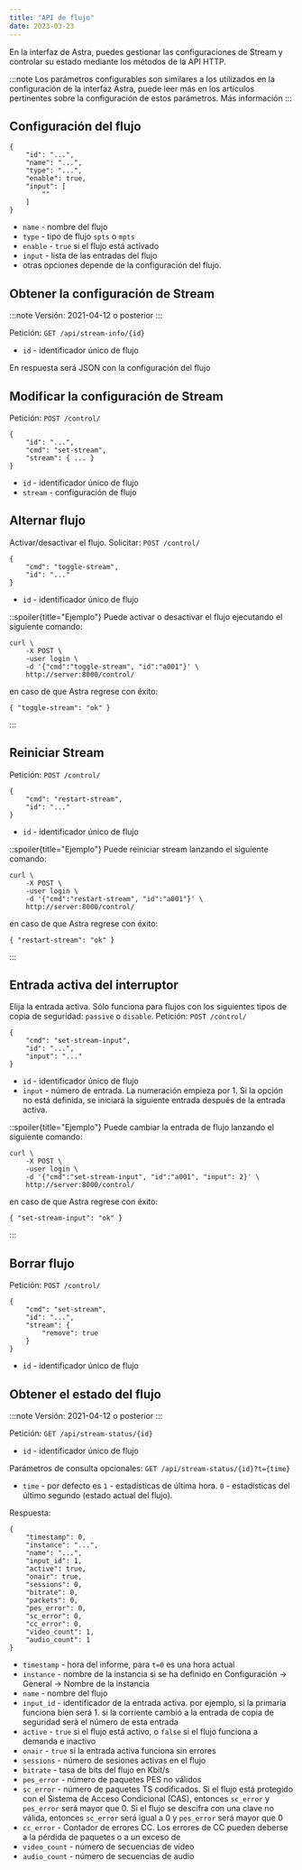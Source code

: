 ```yaml
---
title: "API de flujo"
date: 2023-03-23
---
```


En la interfaz de Astra, puedes gestionar las configuraciones de Stream y controlar su estado mediante los métodos de la API HTTP.

:::note
Los parámetros configurables son similares a los utilizados en la configuración de la interfaz Astra, puede leer más en los artículos pertinentes sobre la configuración de estos parámetros. Más información
:::

## Configuración del flujo[](https://help.cesbo.com/astra/admin-guide/api/stream#stream-configuration)

```
{
    "id": "...",
    "name": "...",
    "type": "...",
    "enable": true,
    "input": [
        ""
    ]
}
```

- `name` - nombre del flujo
- `type` - tipo de flujo `spts` o `mpts`
- `enable` - `true` si el flujo está activado
- `input` - lista de las entradas del flujo
- otras opciones depende de la configuración del flujo.

## Obtener la configuración de Stream[](https://help.cesbo.com/astra/admin-guide/api/stream#get-stream-configuration)

:::note
Versión: 2021-04-12 o posterior
:::

Petición: `GET /api/stream-info/{id}`

- `id` - identificador único de flujo

En respuesta será JSON con la configuración del flujo

## Modificar la configuración de Stream[](https://help.cesbo.com/astra/admin-guide/api/stream#modify-stream-configuration)

Petición: `POST /control/`

```
{
    "id": "...",
    "cmd": "set-stream",
    "stream": { ... }
}
```

- `id` - identificador único de flujo
- `stream` - configuración de flujo

## Alternar flujo[](https://help.cesbo.com/astra/admin-guide/api/stream#toggle-stream)

Activar/desactivar el flujo. Solicitar: `POST /control/`

```
{
    "cmd": "toggle-stream",
    "id": "..."
}
```

- `id` - identificador único de flujo

::spoiler{title="Ejemplo"} Puede activar o desactivar el flujo ejecutando el siguiente comando:

```
curl \
    -X POST \
    -user login \
    -d '{"cmd":"toggle-stream", "id":"a001"}' \
    http://server:8000/control/
```

en caso de que Astra regrese con éxito:

```
{ "toggle-stream": "ok" }
``` 
:::

## Reiniciar Stream[](https://help.cesbo.com/astra/admin-guide/api/stream#restart-stream)

Petición: `POST /control/`

```
{
    "cmd": "restart-stream",
    "id": "..."
}
```

- `id` - identificador único de flujo

::spoiler{title="Ejemplo"} Puede reiniciar stream lanzando el siguiente comando:

```
curl \
    -X POST \
    -user login \
    -d '{"cmd":"restart-stream", "id":"a001"}' \
    http://server:8000/control/
```

en caso de que Astra regrese con éxito:

```
{ "restart-stream": "ok" }
``` 
:::

## Entrada activa del interruptor[](https://help.cesbo.com/astra/admin-guide/api/stream#switch-active-input)

Elija la entrada activa. Sólo funciona para flujos con los siguientes tipos de copia de seguridad: `passive` o `disable`. Petición: `POST /control/`

```
{
    "cmd": "set-stream-input",
    "id": "...",
    "input": "..."
}
```

- `id` - identificador único de flujo
- `input` - número de entrada. La numeración empieza por 1. Si la opción no está definida, se iniciará la siguiente entrada después de la entrada activa.

::spoiler{title="Ejemplo"} Puede cambiar la entrada de flujo lanzando el siguiente comando:

```
curl \
    -X POST \
    -user login \
    -d '{"cmd":"set-stream-input", "id":"a001", "input": 2}' \
    http://server:8000/control/
```

en caso de que Astra regrese con éxito:

```
{ "set-stream-input": "ok" }
``` 
:::

## Borrar flujo[](https://help.cesbo.com/astra/admin-guide/api/stream#delete-stream)

Petición: `POST /control/`

```
{
    "cmd": "set-stream",
    "id": "...",
    "stream": {
        "remove": true
    }
}
```

- `id` - identificador único de flujo

## Obtener el estado del flujo[](https://help.cesbo.com/astra/admin-guide/api/stream#get-stream-status)

:::note
Versión: 2021-04-12 o posterior
:::

Petición: `GET /api/stream-status/{id}`

- `id` - identificador único de flujo

Parámetros de consulta opcionales: `GET /api/stream-status/{id}?t={time}`

- `time` - por defecto es `1` - estadísticas de última hora. `0` - estadísticas del último segundo (estado actual del flujo).

Respuesta:

```
{
    "timestamp": 0,
    "instance": "...",
    "name": "...",
    "input_id": 1,
    "active": true,
    "onair": true,
    "sessions": 0,
    "bitrate": 0,
    "packets": 0,
    "pes_error": 0,
    "sc_error": 0,
    "cc_error": 0,
    "video_count": 1,
    "audio_count": 1
}
```

- `timestamp` - hora del informe, para `t=0` es una hora actual
- `instance` - nombre de la instancia si se ha definido en Configuración -> General -> Nombre de la instancia
- `name` - nombre del flujo
- `input_id` - identificador de la entrada activa. por ejemplo, si la primaria funciona bien será 1. si la corriente cambió a la entrada de copia de seguridad será el número de esta entrada
- `active` - `true` si el flujo está activo, o `false` si el flujo funciona a demanda e inactivo
- `onair` - `true` si la entrada activa funciona sin errores
- `sessions` - número de sesiones activas en el flujo
- `bitrate` - tasa de bits del flujo en Kbit/s
- `pes_error` - número de paquetes PES no válidos
- `sc_error` - número de paquetes TS codificados. Si el flujo está protegido con el Sistema de Acceso Condicional (CAS), entonces `sc_error` y `pes_error` será mayor que 0. Si el flujo se descifra con una clave no válida, entonces `sc_error` será igual a 0 y `pes_error` será mayor que 0
- `cc_error` - Contador de errores CC. Los errores de CC pueden deberse a la pérdida de paquetes o a un exceso de
- `video_count` - número de secuencias de vídeo
- `audio_count` - número de secuencias de audio
